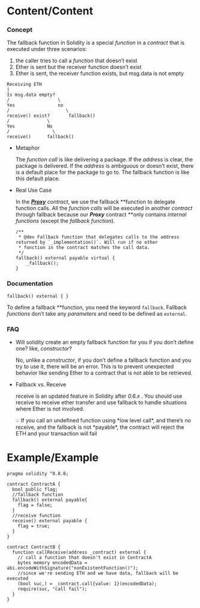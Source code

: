 # Content/Content

### Concept

The fallback function in Solidity is a special *function* in a *contract* that is executed under three scenarios:

1. the caller tries to call a *function* that doesn’t exist
2. Ether is sent but the receiver function doesn’t exist
3. Ether is sent, the receiver function exists, but msg.data is not empty

```solidity
Receiving ETH 
|
Is msg.data empty? 
/                  \
Yes                no
/                     \
receive() exist?       fallback()
/              \
Yes            No
/                \
receive()      fallback()
```

- Metaphor
    
    The *function call* is like delivering a package. If the *address* is clear, the package is delivered. If the *address* is ambiguous or doesn’t exist, there is a default place for the package to go to. The fallback function is like this default place.  
    
- Real Use Case
    
    In the [***Proxy***](https://github.com/OpenZeppelin/openzeppelin-contracts/blob/9ef69c03d13230aeff24d91cb54c9d24c4de7c8b/contracts/proxy/Proxy.sol#L66C1-L68C6) *contract*, we use the fallback **function to delegate function calls. All the *function calls* will be executed in another *contract* through fallback because our ***Proxy*** contract **only contains *internal functions* (except the *fallback function*).
    
    ```solidity
    /**
     * @dev Fallback function that delegates calls to the address returned by `_implementation()`. Will run if no other
     * function in the contract matches the call data.
     */
    fallback() external payable virtual {
        _fallback();
    }
    ```
    

### Documentation

```solidity
fallback() external { }
```

To define a fallback **function, you need the keyword `fallback`. Fallback *functions* don’t take any *parameters* and need to be defined as `external`. 

### FAQ

- Will solidity create an empty fallback function for you if you don’t define one? like, *constructor*?
    
    No, unlike a *constructor*, if you don’t define a fallback function and you try to use it, there will be an error. This is to prevent unexpected behavior like sending Ether to a contract that is not able to be retrieved. 
    
- Fallback vs. Receive
    
    receive is an updated feature in Solidity after *0.6.x* . You should use receive to receive ether transfer and use fallback to handle situations where Ether is not involved. 
    
    <aside>
    💡 If you call an undefined function using *low level call*, and there’s no receive, and the fallback is not *payable*, the contract will reject the ETH and your transaction will fail
    
    </aside>
    

# Example/Example

```solidity
pragma solidity ^0.8.0;

contract ContractA {
  bool public flag;
  //fallback function
  fallback() external payable{
    flag = false;
  }
  //receive function
  receive() external payable {
    flag = true;
  }
}

contract ContractB {
  function callReceive(address _contract) external {
    // call a function that doesn't exist in ContractA
    bytes memory encodedData = abi.encodeWithSignature("nonExistentFunction()");
    //since we're sending ETH and we have data, fallback will be executed
    (bool suc,) = _contract.call{value: 1}(encodedData);
    require(suc, "call fail");
  }
}
```